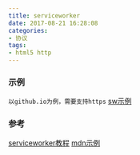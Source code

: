```yaml
---
title: serviceworker
date: 2017-08-21 16:28:08
categories:
- 协议
tags:
- html5 http
---
```

### 示例
`以github.io为例，需要支持https`
[sw示例](/demos/2018/service-worker.html)

### 参考
[serviceworker教程](https://developers.google.com/web/fundamentals/getting-started/primers/service-workers?hl=zh-cn)
[mdn示例](https://mdn.github.io/sw-test/)